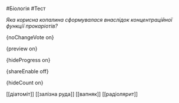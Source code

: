 #Біологія #Тест

*Яка корисна копалина сформувалася внаслідок концентраційної функції прокаріотів?*

{noChangeVote on}

{preview on}

{hideProgress on}

{shareEnable off}

{hideCount on}

[[діатоміт]]
[[залізна руда]]
[[вапняк]]
[[радіолярит]]

